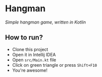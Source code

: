 # Hangman
_Simple hangman game, written in Kotlin_

## How to run?
- Clone this project
- Open it in Intellij IDEA
- Open `src/Main.kt` file
- Click on green triangle or press `Shift+F10`
- You're awesome!
